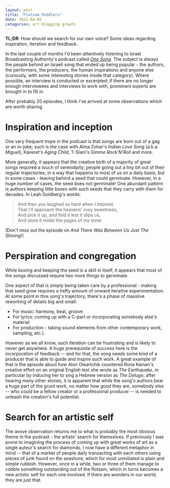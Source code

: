 ```yaml
---
layout: post
title: "Flotsam Peddlers"
date: 2023-04-05
categories: art blogging growth
---
```

**TL;DR**: How should we search for our own voice? Some ideas regarding inspiration, iteration and feedback.

In the last couple of months I'd been attentively listening to Israel Broadcasting Authority's podcast called [*One Song*](https://www.kan.org.il/podcast/program.aspx/?progid=3). The subject is always the people behind an Israeli song that ended up being popular - the authors, the performers, the producers, the human inspirations and anyone else (curiously, with some interesting stories inside that category). Where possible, an interview is conducted or excerpted; if there are no longer enough interviewees and interviews to work with, prominent experts are brought in to fill in. 

After probably 20 episodes, I think I've arrived at some observations which are worth sharing.

# Inspiration and inception
One very frequent trope in the podcast is that songs are born out of a gag or an in-joke; such is the case with Alma Zohar's *Indian Love Song* (a.k.a. *Miguel*), Kaveret's *Aging Child*, T-Slam's *Gimme Rock'N'Roll* and more.

More generally, it appears that the creative birth of a majority of great songs required a touch of serendipity; people going out a tiny bit out of their regular trajectories, in a way that happens to most of us on a daily basis, but in some cases - leaving behind a seed that could germinate. However, in a huge number of cases, the seed does not germinate! One abundant pattern is authors keeping little boxes with such seeds that they carry with them for decades. In Leah Goldberg's words:

> And then you laughed so hard when I intoned,  
> That I'll approach the heavens' rosy sweetness,  
> And pick it up, and fold it lest it slips us,  
> And store it midst the pages of my tome

(Don't miss out the episode on *And There Was Between Us Just The Shining*!)

# Perspiration and congregation
While boxing and keeping the seed is a skill in itself, it appears that most of the songs discussed require two more things to germinate.

One aspect of that is simply being taken care by a professional - making that seed grow  requires a hefty amount of onward iterative experimentation. At some point in thre song's trajectory, there's a phase of massiive reworking of details big and small: 
  - For music: harmony, beat, groove
  - For lyrics: coming up with a C-part or incorporating somebody else's material
  - For production - taking sound elements from other contemporary work, sampling, etc.). 

However as we all know, such iteration can be frustrating and is likely to never get anywhere. A huge prerequisite of success here is the incorporation of feedback -- and for that, the song needs some kind of a producer that is able to guide and inspire such work. A great example of that is the episode about how Alon Oleartchik countered Rona Keinan's creative effort on an original English text she wrote as *The Earthquake*, in particular by inducing her to sing a Hebrew version as *The Deluge*; after hearing many other stories, it is apparent that while the song's authors bear a huge part of the grunt work, no matter how good they are, somebody else -- who could be a fellow creator or a professional producer -- is needed to unleash the creation's full potential. 

# Search for an artistic self
The avove observation returns me to what is probably the most obvious theme in the podcast - the artists' search for themselves. If previously I was prone to imagining the process of coming up with great works of art as a single auteur's search for diamonds, I now have a different metaphor in mind -- that of a market of people daily transacting with each others using pieces of junk found on the seashore, which for most uninitiated is plain and simple rubbish. However, once in a while, two or three of them manage to cobble something outstanding out of the flotsam, which in turns becomes a new artistic self for each one involved. If there are wonders in our world, they are just that.
